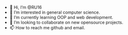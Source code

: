 - 👋 Hi, I’m @RU16
- 👀 I’m interested in general computer science.
- 🌱 I’m currently learning OOP and web development.
- 💞️ I’m looking to collaborate on new opensource projects.
- 📫 How to reach me github and email.

<!---
RU16/RU16 is a ✨ special ✨ repository because its `README.md` (this file) appears on your GitHub profile.
You can click the Preview link to take a look at your changes.
--->
